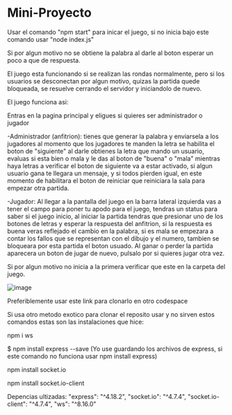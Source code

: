 # Mini-Proyecto

Usar el comando "npm start" para inicar el juego, si no inicia bajo este comando usar "node index.js"

Si por algun motivo no se obtiene la palabra al darle al boton esperar un poco a que de respuesta.

El juego esta funcionando si se realizan las rondas normalmente, 
pero si los usuarios se desconectan por algun motivo, quizas la partida quede bloqueada,
se resuelve cerrando el servidor y iniciandolo de nuevo.

El juego funciona asi:

Entras en la pagina principal y eligues si quieres ser administrador o jugador

-Administrador (anfitrion): tienes que generar la palabra y enviarsela a los jugadores
al momento que los jugadores te manden la letra se habilita el boton de "siguiente" al darle
obtienes la letra que mando un usuario, evaluas si esta bien o mala y le das al boton de "buena" o 
"mala" mientras haya letras a verificar el boton de siguiente va a estar activado, si algun usuario gana
te llegara un mensaje, y si todos pierden igual, en este momento de habilitara el boton de reiniciar que 
reiniciara la sala para empezar otra partida.

-Jugador: Al llegar a la pantalla del juego en la barra lateral izquierda vas a tener el campo para poner tu apodo
para el juego, tendras un status para saber si el juego inicio, al iniciar la partida tendras que presionar uno
de los botones de letras y esperar la respuesta del anfitrion, si la respuesta es buena veras reflejado el cambio en 
la palabra, si es mala se empezara a contar los fallos que se representan con el dibujo y el numero, tambien se bloqueara 
por esta partida el boton usuado. Al ganar o perder la partida aparecera un boton de jugar de nuevo, pulsalo por si quieres 
jugar otra vez.

Si por algun motivo no inicia a la primera verificar que este en la carpeta del juego.

![image](https://github.com/DanielHaro28/Mini-Proyecto/assets/149003502/acdc0f1d-edc6-4584-9ef4-3cc22cc593e5)

Preferiblemente usar este link para clonarlo en otro codespace

Si usa otro metodo exotico para clonar el reposito usar y no sirven estos comandos estas son las instalaciones que hice:

npm i ws

$ npm install express --save (Yo use guardando los archivos de express, si este comando no funciona usar npm install express)

npm install socket.io

npm install socket.io-client



Depencias ultizadas:
    "express": "^4.18.2",
    "socket.io": "^4.7.4",
    "socket.io-client": "^4.7.4",
    "ws": "^8.16.0"

    
